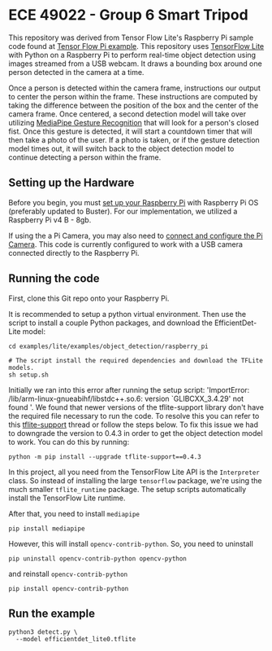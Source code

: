 # ECE 49022 - Group 6 Smart Tripod

This repository was derived from Tensor Flow Lite's Raspberry Pi sample code found at 
[Tensor Flow Pi example](https://github.com/tensorflow/examples/tree/master/lite/examples/object_detection/raspberry_pi).
This repository uses [TensorFlow Lite](https://tensorflow.org/lite) with Python on
a Raspberry Pi to perform real-time object detection using images streamed from
a USB webcam. It draws a bounding box around one person detected in the camera at a time.

Once a person is detected within the camera frame, instructions our output to center the person 
within the frame. These instructions are computed by taking the difference between the position of
the box and the center of the camera frame. Once centered, a second detection model will take over 
utilizing [MediaPipe Gesture Recognition](https://github.com/googlesamples/mediapipe/tree/main.) 
that will look for a person's closed fist. Once this gesture is detected, it will 
start a countdown timer that will then take a photo of the user. If a photo is taken, or if the 
gesture detection model times out, it will switch back to the object detection model to continue 
detecting a person within the frame.

## Setting up the Hardware

Before you begin, you must
[set up your Raspberry Pi](https://projects.raspberrypi.org/en/projects/raspberry-pi-setting-up)
with Raspberry Pi OS (preferably updated to Buster).
For our implementation, we utilized a Raspberry Pi v4 B - 8gb. 

If using the a Pi Camera, you may also need to
[connect and configure the Pi Camera](https://www.raspberrypi.org/documentation/configuration/camera.md).
This code is currently configured to work with a USB camera connected directly to the
Raspberry Pi.

## Running the code

First, clone this Git repo onto your Raspberry Pi.

It is recommended to setup a python virtual environment.
Then use the script to install a couple Python packages, and download the
EfficientDet-Lite model:

```
cd examples/lite/examples/object_detection/raspberry_pi

# The script install the required dependencies and download the TFLite models.
sh setup.sh
```

Initially we ran into this error after running the setup script:
'ImportError: /lib/arm-linux-gnueabihf/libstdc++.so.6: version `GLIBCXX_3.4.29' not found '.
We found that newer versions of the tflite-support library don't have the required file necessary 
to run the code. To resolve this you can refer to this 
[tflite-support](https://forums.raspberrypi.com/viewtopic.php?t=353534) thread or follow the steps below.
To fix this issue we had to downgrade the version to 0.4.3 in order to get the 
object detection model to work. You can do this by running:

```
python -m pip install --upgrade tflite-support==0.4.3
```

In this project, all you need from the TensorFlow Lite API is the `Interpreter`
class. So instead of installing the large `tensorflow` package, we're using the
much smaller `tflite_runtime` package. The setup scripts automatically install
the TensorFlow Lite runtime.

After that, you need to install `mediapipe`

```
pip install mediapipe
```
However, this will install `opencv-contrib-python`. So, you need to uninstall 

```
pip uninstall opencv-contrib-python opencv-python
```
and reinstall `opencv-contrib-python`

```
pip install opencv-contrib-python
```

## Run the example

```
python3 detect.py \
  --model efficientdet_lite0.tflite
```
